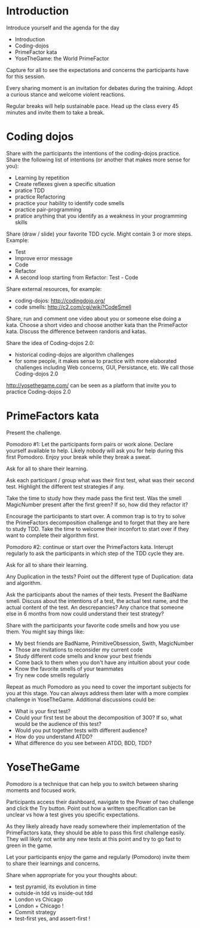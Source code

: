 # Introduction

Introduce yourself and the agenda for the day
* Introduction
* Coding-dojos
* PrimeFactor kata
* YoseTheGame: the World PrimeFactor

Capture for all to see the expectations and concerns the participants have for this session.

Every sharing moment is an invitation for debates during the training. Adopt a curious stance and welcome violent reactions.

Regular breaks will help sustainable pace. Head up the class every 45 minutes and invite them to take a break.

# Coding dojos

Share with the participants the intentions of the coding-dojos practice. 
Share the following list of intentions (or another that makes more sense for you):
* Learning by repetition
* Create reflexes given a specific situation
* pratice TDD
* practice Refactoring
* practice your hability to identify code smells
* practice pair-programming
* pratice anything that you identify as a weakness in your programming skills

Share (draw / slide) your favorite TDD cycle. Might contain 3 or more steps.
Example:
* Test
* Improve error message
* Code
* Refactor
* A second loop starting from Refactor: Test - Code

Share external resources, for example:
* coding-dojos: http://codingdojo.org/
* code smells: http://c2.com/cgi/wiki?CodeSmell
 
Share, run and comment one video about you or someone else doing a kata. Choose a short video and choose another kata than the PrimeFactor kata. Discuss the difference between randoris and katas.

Share the idea of Coding-dojos 2.0:
* historical coding-dojos are algorithm challenges
* for some people, it makes sense to practice with more elaborated challenges including Web concerns, GUI, Persistance, etc. We call those Coding-dojos 2.0

http://yosethegame.com/ can be seen as a platform that invite you to practice Coding-dojos 2.0

# PrimeFactors kata

Present the challenge. 

Pomodoro #1: Let the participants form pairs or work alone. Declare yourself available to help. Likely nobody will ask you for help during this first Pomodoro. Enjoy your break while they break a sweat.

Ask for all to share their learning. 

Ask each participant / group what was their first test, what was their second test. Highlight the different test strategies if any. 

Take the time to study how they made pass the first test. Was the smell MagicNumber present after the first green? If so, how did they refactor it?

Encourage the participants to start over. A common trap is to try to solve the PrimeFactors decomposition challenge and to forget that they are here to study TDD. Take the time to welcome their inconfort to start over if they want to complete their algorithm first. 

Pomodoro #2: continue or start over the PrimeFactors kata. Interupt regularly to ask the participants in which step of the TDD cycle they are. 

Ask for all to share their learning. 

Any Duplication in the tests? Point out the different type of Duplication: data and algorithm.

Ask the participants about the names of their tests. Present the BadName smell. Discuss about the intentions of a test, the actual test name, and the actual content of the test. An descrepancies? Any chance that someone else in 6 months from now could understand their test strategy?

Share with the participants your favorite code smells and how you use them. You might say things like:
* My best friends are BadName, PrimitiveObsession, Swith, MagicNumber
* Those are invitations to reconsider my current code
* Study different code smells and know your best friends
* Come back to them when you don't have any intuition about your code
* Know the favorite smells of your teammates
* Try new code smells regularly
 
Repeat as much Pomodoro as you need to cover the important subjects for you at this stage. You can always address them later with a more complex challenge in YoseTheGame. Additional discussions could be:
* What is your first test?
* Could your first test be about the decomposition of 300? If so, what would be the audience of this test? 
* Would you put together tests with different audience?
* How do you understand ATDD?
* What difference do you see between ATDD, BDD, TDD?


# YoseTheGame

Pomodoro is a technique that can help you to switch between sharing moments and focused work.

Participants access their dashboard, navigate to the Power of two challenge and click the Try button. Point out how a written specification can be unclear vs how a test gives you specific expectations.

As they likely already have ready somewhere their implementation of the PrimeFactors kata, they should be able to pass this first challenge easily. They will likely not write any new tests at this point and try to go fast to green in the game.

Let your participants enjoy the game and regularly (Pomodoro) invite them to share their learnings and concerns.

Share when appropriate for you your thoughts about:
* test pyramid, its evolution in time
* outside-in tdd vs inside-out tdd
* London vs Chicago
* London + Chicago !
* Commit strategy
* test-first yes, and assert-first !












